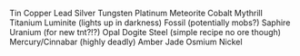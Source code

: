 Tin
Copper
Lead
Silver
Tungsten
Platinum
Meteorite
Cobalt
Mythrill
Titanium
Luminite (lights up in darkness)
Fossil (potentially mobs?)
Saphire
Uranium (for new tnt?!?)
Opal
Dogite
Steel (simple recipe no ore though)
Mercury/Cinnabar (highly deadly)
Amber
Jade
Osmium
Nickel
